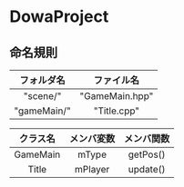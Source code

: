 # DowaProject

## 命名規則
|   フォルダ名   |   ファイル名   |
|:------------:|:-------------:|
|   "scene/"   | "GameMain.hpp"|
|  "gameMain/" |  "Title.cpp"  |

|    クラス名    |   メンバ変数   |   メンバ関数   |
|:-------------:|:------------:|:------------:|
|   GameMain    |    mType     |   getPos()   |
|    Title      |   mPlayer    |  update()    |
